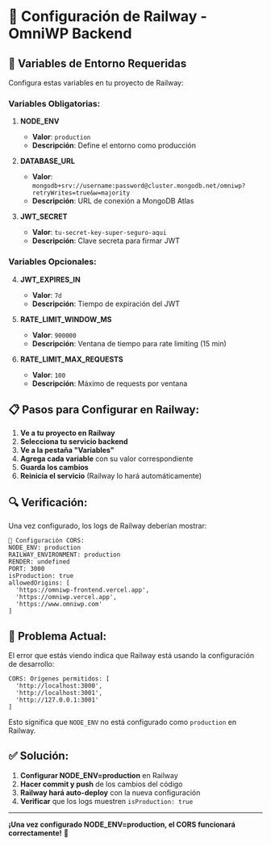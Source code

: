 # 🚂 Configuración de Railway - OmniWP Backend

## 🔧 **Variables de Entorno Requeridas**

Configura estas variables en tu proyecto de Railway:

### **Variables Obligatorias**:

1. **NODE_ENV**
   - **Valor**: `production`
   - **Descripción**: Define el entorno como producción

2. **DATABASE_URL**
   - **Valor**: `mongodb+srv://username:password@cluster.mongodb.net/omniwp?retryWrites=true&w=majority`
   - **Descripción**: URL de conexión a MongoDB Atlas

3. **JWT_SECRET**
   - **Valor**: `tu-secret-key-super-seguro-aqui`
   - **Descripción**: Clave secreta para firmar JWT

### **Variables Opcionales**:

4. **JWT_EXPIRES_IN**
   - **Valor**: `7d`
   - **Descripción**: Tiempo de expiración del JWT

5. **RATE_LIMIT_WINDOW_MS**
   - **Valor**: `900000`
   - **Descripción**: Ventana de tiempo para rate limiting (15 min)

6. **RATE_LIMIT_MAX_REQUESTS**
   - **Valor**: `100`
   - **Descripción**: Máximo de requests por ventana

## 📋 **Pasos para Configurar en Railway**:

1. **Ve a tu proyecto en Railway**
2. **Selecciona tu servicio backend**
3. **Ve a la pestaña "Variables"**
4. **Agrega cada variable** con su valor correspondiente
5. **Guarda los cambios**
6. **Reinicia el servicio** (Railway lo hará automáticamente)

## 🔍 **Verificación**:

Una vez configurado, los logs de Railway deberían mostrar:

```
🔧 Configuración CORS:
NODE_ENV: production
RAILWAY_ENVIRONMENT: production
RENDER: undefined
PORT: 3000
isProduction: true
allowedOrigins: [
  'https://omniwp-frontend.vercel.app',
  'https://omniwp.vercel.app',
  'https://www.omniwp.com'
]
```

## 🚨 **Problema Actual**:

El error que estás viendo indica que Railway está usando la configuración de desarrollo:

```
CORS: Orígenes permitidos: [
  'http://localhost:3000',
  'http://localhost:3001',
  'http://127.0.0.1:3001'
]
```

Esto significa que `NODE_ENV` no está configurado como `production` en Railway.

## ✅ **Solución**:

1. **Configurar NODE_ENV=production** en Railway
2. **Hacer commit y push** de los cambios del código
3. **Railway hará auto-deploy** con la nueva configuración
4. **Verificar** que los logs muestren `isProduction: true`

---

**¡Una vez configurado NODE_ENV=production, el CORS funcionará correctamente!** 🚀
